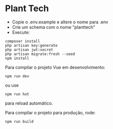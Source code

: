 # Plant Tech

- Copie o .env.example e altere o nome para .env
- Crie um schema com o nome "planttech"
- Execute:
```
composer install
php artisan key:generate
php artisan jwt:secret
php artisan migrate:fresh --seed
npm install
```

Para compilar o projeto Vue em desenvolvimento:

```
npm run dev
```

ou use 
```
npm run hot
```
para reload automático.

Para compilar o projeto para produção, rode:
```
npm run build
```